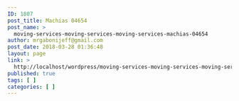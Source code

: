 ```yaml
---
ID: 1807
post_title: Machias 04654
post_name: >
  moving-services-moving-services-moving-services-machias-04654
author: mrgabonijeff@gmail.com
post_date: 2018-03-28 01:36:48
layout: page
link: >
  http://localhost/wordpress/moving-services-moving-services-moving-services-machias-04654/
published: true
tags: [ ]
categories: [ ]
---
```

